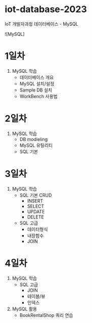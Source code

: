 # iot-database-2023
IoT 개발자과정 데이터베이스 - MySQL

![MySQL]

# 1일차
1. MySQL 학습
    - 데이터베이스 개요
    - MySQL 설치/설정
    - Sample DB 설치
    - WorkBench 사용법

# 2일차
1. MySQL 학습
    - DB modieling
    - MySQL 유틸리티
    - SQL 기본

# 3일차
1. MySQL 학습
    - SQL 기본 CRUD
        - INSERT
        - SELECT
        - UPDATE
        - DELETE
    - SQL 고급
        - 데이터형식
        - 내장함수
        - JOIN


# 4일차
1. MySQL 학습
    - SQL 고급
        - JOIN
        - 테이블/뷰
        - 인덱스
1. MySQL 활용
    - BookRentalShop 쿼리 연습